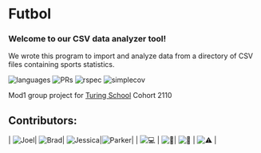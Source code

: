# Futbol  
### Welcome to our CSV data analyzer tool!  
We wrote this program to import and analyze data from a directory of CSV files containing sports statistics.  

![languages](https://img.shields.io/github/languages/top/joeldenverdev/futbol?color=red)
![PRs](https://img.shields.io/github/issues-pr-closed/joeldenverdev/futbol)
![rspec](https://img.shields.io/gem/v/rspec?color=blue&label=rspec)
![simplecov](https://img.shields.io/gem/v/simplecov?color=blue&label=simplecov)  

Mod1 group project for [Turing School](https://turing.io/) Cohort 2110
## Contributors:  


| ![Joel](https://github.com/joeldenverdev)| ![Brad](https://github.com/jbreit88)| ![Jessica](https://github.com/jgrazulis)|![Parker](https://github.com/ParkerLockhart)|
| ![💻](https://github.com/joeldenverdev/futbol/commits?author=joeldenverdev)  | ![🤔](https://github.com/joeldenverdev/futbol/commits?author=jbreit88)| ![👀](https://github.com/joeldenverdev/futbol/commits?author=jgrazulis) | ![⚠️](https://github.com/joeldenverdev/futbol/commits?author=ParkerLockhart) |
